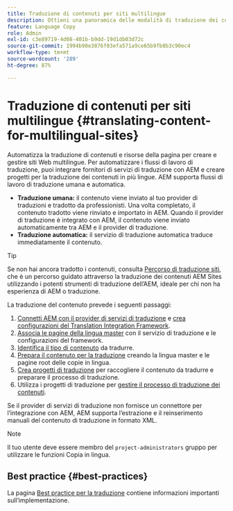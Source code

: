 ```yaml
---
title: Traduzione di contenuti per siti multilingue
description: Ottieni una panoramica delle modalità di traduzione dei contenuti per siti multilingue.
feature: Language Copy
role: Admin
exl-id: c3e89719-4d08-401b-b9dd-19d1db03d72c
source-git-commit: 1994b90e3876f03efa571a9ce65b9fb8b3c90ec4
workflow-type: tm+mt
source-wordcount: '289'
ht-degree: 87%

---
```


# Traduzione di contenuti per siti multilingue {#translating-content-for-multilingual-sites}

Automatizza la traduzione di contenuti e risorse della pagina per creare e gestire siti Web multilingue. Per automatizzare i flussi di lavoro di traduzione, puoi integrare fornitori di servizi di traduzione con AEM e creare progetti per la traduzione dei contenuti in più lingue. AEM supporta flussi di lavoro di traduzione umana e automatica.

* **Traduzione umana:** il contenuto viene inviato al tuo provider di traduzioni e tradotto da professionisti. Una volta completato, il contenuto tradotto viene rinviato e importato in AEM. Quando il provider di traduzione è integrato con AEM, il contenuto viene inviato automaticamente tra AEM e il provider di traduzione.
* **Traduzione automatica:** il servizio di traduzione automatica traduce immediatamente il contenuto.

>[!TIP]
>
>Se non hai ancora tradotto i contenuti, consulta [Percorso di traduzione siti,](/help/journey-sites/translation/overview.md) che è un percorso guidato attraverso la traduzione dei contenuti AEM Sites utilizzando i potenti strumenti di traduzione dell’AEM, ideale per chi non ha esperienza di AEM o traduzione.

La traduzione del contenuto prevede i seguenti passaggi:

1. [Connetti AEM con il provider di servizi di traduzione](integration-framework.md#connecting-to-a-translation-service-provider) e [crea configurazioni del Translation Integration Framework](integration-framework.md).
1. [Associa le pagine della lingua master](integration-framework.md#configuring-pages-for-translation) con il servizio di traduzione e le configurazioni del framework.
1. [Identifica il tipo di contenuto](rules.md) da tradurre.
1. [Prepara il contenuto per la traduzione](preparation.md) creando la lingua master e le pagine root delle copie in lingua.
1. [Crea progetti di traduzione](managing-projects.md) per raccogliere il contenuto da tradurre e preparare il processo di traduzione.
1. Utilizza i progetti di traduzione per [gestire il processo di traduzione dei contenuti](managing-projects.md).

Se il provider di servizi di traduzione non fornisce un connettore per l’integrazione con AEM, AEM supporta l’estrazione e il reinserimento manuali del contenuto di traduzione in formato XML.

>[!NOTE]
>
>Il tuo utente deve essere membro del `project-administrators` gruppo per utilizzare le funzioni Copia in lingua.

## Best practice   {#best-practices}

La pagina [Best practice per la traduzione](best-practices.md) contiene informazioni importanti sull’implementazione.
